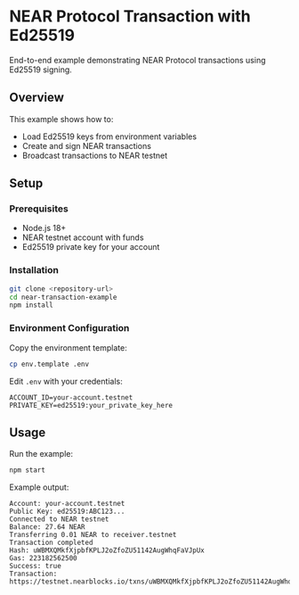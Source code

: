 # NEAR Protocol Transaction with Ed25519

End-to-end example demonstrating NEAR Protocol transactions using Ed25519 signing.

## Overview

This example shows how to:
- Load Ed25519 keys from environment variables
- Create and sign NEAR transactions
- Broadcast transactions to NEAR testnet

## Setup

### Prerequisites
- Node.js 18+
- NEAR testnet account with funds
- Ed25519 private key for your account

### Installation
```bash
git clone <repository-url>
cd near-transaction-example
npm install
```

### Environment Configuration
Copy the environment template:
```bash
cp env.template .env
```

Edit `.env` with your credentials:
```
ACCOUNT_ID=your-account.testnet
PRIVATE_KEY=ed25519:your_private_key_here
```

## Usage

Run the example:
```bash
npm start
```

Example output:
```
Account: your-account.testnet
Public Key: ed25519:ABC123...
Connected to NEAR testnet
Balance: 27.64 NEAR
Transferring 0.01 NEAR to receiver.testnet
Transaction completed
Hash: uWBMXQMkfXjpbfKPLJ2oZfoZU51142AugWhqFaVJpUx
Gas: 223182562500
Success: true
Transaction: https://testnet.nearblocks.io/txns/uWBMXQMkfXjpbfKPLJ2oZfoZU51142AugWhqFaVJpUx
```

